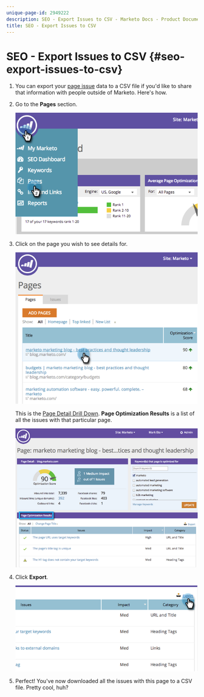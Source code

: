 ```yaml
---
unique-page-id: 2949222
description: SEO - Export Issues to CSV - Marketo Docs - Product Documentation
title: SEO - Export Issues to CSV
---
```


# SEO - Export Issues to CSV {#seo-export-issues-to-csv}

1. You can export your [page issue](seo-understanding-pages.md) data to a CSV file if you'd like to share that information with people outside of Marketo. Here's how. 
1. Go to the **Pages** section.

   ![](assets/image2014-9-18-13-3a16-3a5.png)

1. Click on the page you wish to see details for. 

   ![](assets/image2014-9-18-13-3a16-3a8.png)

   This is the [Page Detail Drill Down](seo-using-the-page-detail-drill-down.md). **Page Optimization Results** is a list of all the issues with that particular page.

   ![](assets/image2014-9-18-13-3a16-3a12.png)

1. Click **Export**.

   ![](assets/image2014-9-18-13-3a16-3a39.png)

1. Perfect! You've now downloaded all the issues with this page to a CSV file. Pretty cool, huh? 

